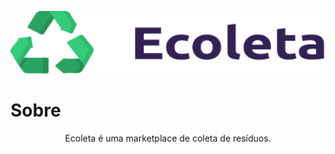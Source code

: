 <p align="center"><img width="600" height="100" src="nlw/assets/logo.svg"></p>

# Sobre
  <p align="center"> Ecoleta é uma marketplace de coleta de resíduos.</p> 
